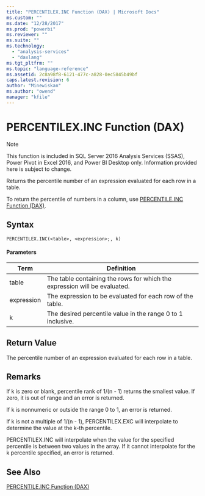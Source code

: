 ```yaml
---
title: "PERCENTILEX.INC Function (DAX) | Microsoft Docs"
ms.custom: ""
ms.date: "12/28/2017"
ms.prod: "powerbi"
ms.reviewer: ""
ms.suite: ""
ms.technology: 
  - "analysis-services"
  - "daxlang"
ms.tgt_pltfrm: ""
ms.topic: "language-reference"
ms.assetid: 2c8a98f8-6121-477c-a828-0ec5845b49bf
caps.latest.revision: 6
author: "Minewiskan"
ms.author: "owend"
manager: "kfile"
---
```

# PERCENTILEX.INC Function (DAX)
> [!NOTE]  
> This function is included in SQL Server 2016 Analysis Services (SSAS), Power Pivot in Excel 2016, and Power BI Desktop only. Information provided here is subject to change.  
  
Returns the percentile number of an expression evaluated for each row in a table.  
  
To return the percentile of numbers in a column, use [PERCENTILE.INC Function &#40;DAX&#41;](percentile-inc-function-dax.md).  
  
## Syntax  
  
```  
PERCENTILEX.INC(<table>, <expression>;, k)  
```  
  
#### Parameters  
  
|Term|Definition|  
|--------|--------------|  
|table|The table containing the rows for which the expression will be evaluated.|  
|expression|The expression to be evaluated for each row of the table.|  
|k|The desired percentile value in the range 0 to 1 inclusive.|  
  
## Return Value  
The percentile number of an expression evaluated for each row in a table.  
  
## Remarks  
If k is zero or blank, percentile rank of 1/(n - 1) returns the smallest value. If zero, it is out of range and an error is returned.  
  
If k is nonnumeric or outside the range 0 to 1, an error is returned.  
  
If k is not a multiple of 1/(n - 1), PERCENTILEX.EXC will interpolate to determine the value at the k-th percentile.  
  
PERCENTILEX.INC will interpolate when the value for the specified percentile is between two values in the array. If it cannot interpolate for the k percentile specified, an error is returned.  
  
## See Also  
[PERCENTILE.INC Function &#40;DAX&#41;](percentile-inc-function-dax.md)  
  
